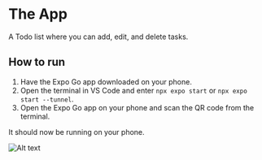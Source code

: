 # The App

A Todo list where you can add, edit, and delete tasks.

## How to run

1. Have the Expo Go app downloaded on your phone.
2. Open the terminal in VS Code and enter `npx expo start` or `npx expo start --tunnel`.
3. Open the Expo Go app on your phone and scan the QR code from the terminal.

It should now be running on your phone.

![Alt text](https://media.discordapp.net/attachments/1027411724103593994/1417753256268136448/Screenshot_20250917_015506_Expo_Go.jpg?ex=68cba11c&is=68ca4f9c&hm=b70fe4d4600079351da8ace315d4509ed683ebcc016af24803788acae1ada5c5&=&format=webp&width=360&height=780 "Optional title")
